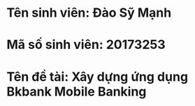 # Tên sinh viên: Đào Sỹ Mạnh

# Mã số sinh viên: 20173253

# Tên đề tài: Xây dựng ứng dụng Bkbank Mobile Banking
